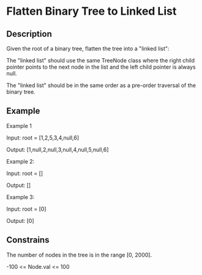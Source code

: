 # Flatten Binary Tree to Linked List

## Description

Given the root of a binary tree, flatten the tree into a "linked list":

The "linked list" should use the same TreeNode class where the right child pointer points to the next node in the list and the left child pointer is always null.

The "linked list" should be in the same order as a pre-order traversal of the binary tree.

## Example 

Example 1

Input: root = [1,2,5,3,4,null,6]

Output: [1,null,2,null,3,null,4,null,5,null,6]

Example 2:

Input: root = []

Output: []

Example 3:

Input: root = [0]

Output: [0]

## Constrains

The number of nodes in the tree is in the range [0, 2000].

-100 <= Node.val <= 100